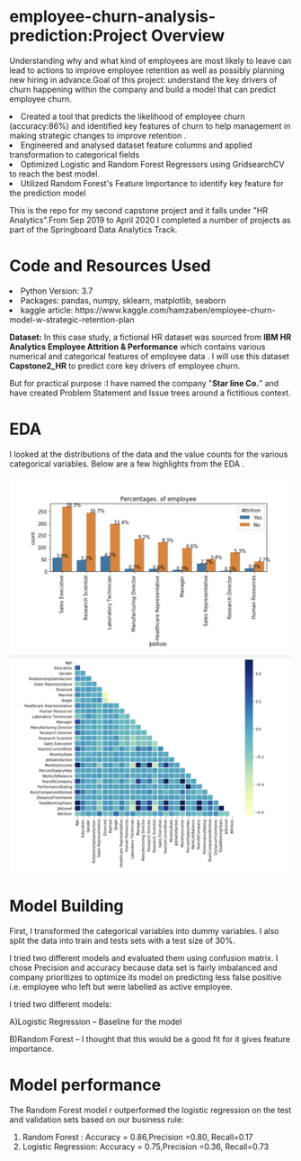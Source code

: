 # employee-churn-analysis-prediction:Project Overview

Understanding why and what kind of  employees are most likely to leave can lead to actions to improve employee retention as well as possibly planning new hiring in advance.Goal of this project: understand the key drivers of churn happening within the company and build a model that can predict employee churn.
<li>Created a tool that predicts the likelihood of employee churn (accuracy:86%) and identified key features of churn to help management in  making strategic changes to improve retention .</li>
<li>Engineered and analysed dataset feature columns and applied transformation to categorical fields</li>
<li>Optimized Logistic and Random Forest Regressors using GridsearchCV to reach the best model.</li>
<li>Utilized Random Forest's Feature Importance to identify key feature for the prediction model </li>

This is the repo for my second capstone project and it falls under "HR Analytics".From Sep 2019 to April 2020 I completed a number of projects as part of the Springboard Data Analytics Track.


# Code and Resources Used
<li>Python Version: 3.7</li>
<li>Packages: pandas, numpy, sklearn, matplotlib, seaborn</li>
<li>kaggle article: https://www.kaggle.com/hamzaben/employee-churn-model-w-strategic-retention-plan</li>

**Dataset:**
In this case study, a  fictional HR dataset was sourced from **IBM HR Analytics Employee Attrition & Performance** which contains various numerical and categorical features of employee data . I will use this dataset **Capstone2_HR** to predict core key drivers of employee churn.

But for practical purpose :I have named the company "**Star line Co.**" and have created Problem Statement and Issue trees around a fictitious context.

# EDA
I looked at the distributions of the data and the value counts for the various categorical variables. Below are a few highlights from the EDA .

![alt text](https://github.com/waibazen/employee-churn-analysis-prediction/blob/master/eda.png "Logo Title Text 1")
![alt text](https://github.com/waibazen/employee-churn-analysis-prediction/blob/master/heatmap.png "Logo Title Text 2")

# Model Building
First, I transformed the categorical variables into dummy variables. I also split the data into train and tests sets with a test size of 30%.

I tried two different models and evaluated them using confusion matrix. I chose Precision and accuracy because data set is fairly imbalanced and company prioritizes to optimize its model on predicting less false positive i.e. employee who left but were labelled as active employee.

I tried two different models:

A)Logistic Regression – Baseline for the model

B)Random Forest – I thought that this would be a good fit for it gives feature importance.

# Model performance
The Random Forest model r outperformed the logistic regression on the test and validation sets based on our business rule:

1. Random Forest :
Accuracy = 0.86,Precision =0.80, Recall=0.17
2. Logistic Regression:
Accuracy = 0.75,Precision =0.36, Recall=0.73



